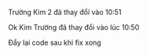 
Trường Kim 2 đã thay đổi vào 10:51

Ok Kim Trường đã thay đổi vào lúc 10:50

Đẩy lại code sau khi fix xong 

